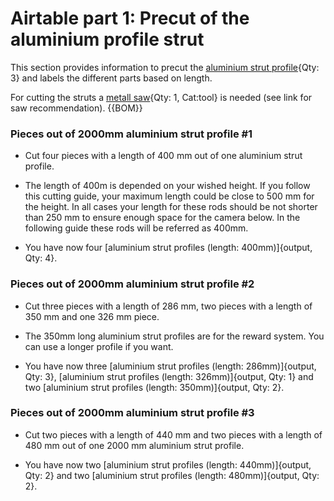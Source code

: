# Airtable part 1: Precut of the aluminium profile strut


This section provides information to precut the [aluminium strut profile](framework.yml#20x20Rod){Qty: 3} and labels the different parts based on length.

For cutting the struts a [metall saw](tools.yml#metallsaw){Qty: 1, Cat:tool} is needed (see link for saw recommendation). 
{{BOM}}

 







### Pieces out of  2000mm aluminium strut profile #1

- Cut four pieces with a length of 400 mm out of one aluminium strut profile. 

- The length of 400m is depended on your wished height. If you follow this cutting guide, your maximum length could be close to 500 mm for the height. In all cases your length for these rods should be not shorter than 250 mm to ensure enough space for the camera below. In the following guide these rods will be referred as 400mm. 


- You have now four [aluminium strut profiles (length: 400mm)]{output, Qty: 4}.


### Pieces out of  2000mm aluminium strut profile #2

- Cut three pieces with a length of 286 mm,  two pieces with a length of 350 mm and one 326 mm piece.

- The 350mm long aluminium strut profiles are for the reward system. You can use a longer profile if you want.

- You have now three [aluminium strut profiles (length: 286mm)]{output, Qty: 3}, [aluminium strut profiles (length: 326mm)]{output, Qty: 1} and two [aluminium strut profiles (length: 350mm)]{output, Qty: 2}.
 



### Pieces out of  2000mm aluminium strut profile #3

- Cut two pieces with a length of 440 mm and  two pieces with a length of 480 mm out of one 2000 mm aluminium strut profile.

- You have now two [aluminium strut profiles (length: 440mm)]{output, Qty: 2} and two [aluminium strut profiles (length: 480mm)]{output, Qty: 2}.
 

